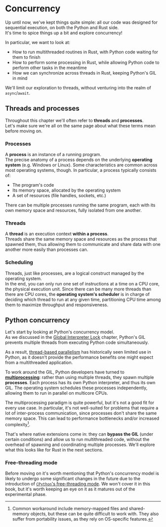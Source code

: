 # Concurrency

Up until now, we've kept things quite simple: all our code was designed for sequential execution, on both the Python and Rust side.\
It's time to spice things up a bit and explore concurrency!

In particular, we want to look at:

- How to run multithreaded routines in Rust, with Python code waiting for them to finish
- How to perform some processing in Rust, while allowing Python code to perform other tasks in the meantime
- How we can synchronize across threads in Rust, keeping Python's GIL in mind

We'll limit our exploration to threads, without venturing into the realm of `async`/`await`.

## Threads and processes

Throughout this chapter we'll often refer to **threads** and **processes**.\
Let's make sure we're all on the same page about what these terms mean before moving on.

### Processes

A **process** is an instance of a running program.\
The precise anatomy of a process depends on the underlying **operating system** (e.g. Windows or Linux).
Some characteristics are common across most operating systems, though. In particular, a process typically consists of:

- The program's code
- Its memory space, allocated by the operating system
- A set of resources (file handles, sockets, etc.)

There can be multiple processes running the same program, each with its own memory space and resources, fully
isolated from one another. 

### Threads

A **thread** is an execution context **within a process**.\
Threads share the same memory space and resources as the process that spawned them, thus allowing them to communicate 
and share data with one another more easily than processes can.

### Scheduling

Threads, just like processes, are a logical construct managed by the operating system.\
In the end, you can only run one set of instructions at a time on a CPU core, the physical execution unit.
Since there can be many more threads than there are CPU cores, the **operating system's scheduler** is in charge of 
deciding which thread to run at any given time, partitioning CPU time among them to maximize throughput and responsiveness.

## Python concurrency

Let's start by looking at Python's concurrency model.\
As we discussed in the [Global Interpreter Lock](../01_intro/05_gil.md) chapter,
Python's GIL prevents multiple threads from executing Python code simultaneously.

As a result, [thread-based parallelism](https://docs.python.org/3/library/threading.html) has historically
seen limited use in Python, as it doesn't provide the performance benefits one might expect from a
multithreaded application.

To work around the GIL, Python developers have turned to [**multiprocessing**](https://docs.python.org/3/library/multiprocessing.html):
rather than using multiple threads, they spawn multiple **processes**.
Each process has its own Python interpreter, and thus its own GIL. The operating system schedules these processes
independently, allowing them to run in parallel on multicore CPUs.

The multiprocessing paradigm is quite powerful, but it's not a good fit for every use case.
In particular, it's not well-suited for problems that require a lot of inter-process communication, since processes
don't share the same memory space. This can lead to performance bottlenecks and/or increased complexity[^mmap].  

That's where native extensions come in: they can **bypass the GIL** (under certain conditions) and allow us to run
multithreaded code, without the overhead of spawning and coordinating multiple processes.
We'll explore what this looks like for Rust in the next sections.

### Free-threading mode

Before moving on it's worth mentioning that Python's concurrency model is likely to undergo some significant changes 
in the future due to the introduction of [`CPython`'s free-threading mode](https://docs.python.org/3/howto/free-threading-python.html).
We won't cover it in this book, but it's worth keeping an eye on it as it matures out of the experimental phase.

[^mmap]: Common workaround include memory-mapped files and shared-memory objects, but these can be quite
  difficult to work with. They also suffer from portability issues, as they rely on OS-specific features.